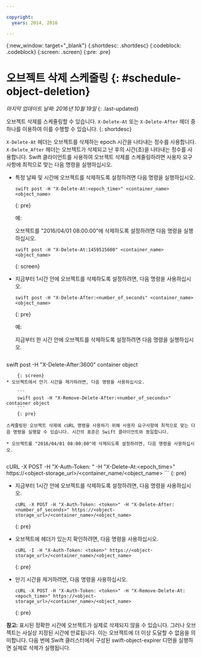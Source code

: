 ```yaml
---

copyright:
  years: 2014, 2016

---
```

{:new_window: target="_blank"}
{:shortdesc: .shortdesc}
{:codeblock: .codeblock}
{:screen: .screen}
{:pre: .pre}


# 오브젝트 삭제 스케줄링 {: #schedule-object-deletion}
*마지막 업데이트 날짜: 2016년 10월 19일*
{: .last-updated}

오브젝트 삭제를 스케줄링할 수 있습니다. `X-Delete-At` 또는 `X-Delete-After` 헤더 중 하나를 이용하여 이를 수행할 수 있습니다.
{: shortdesc}

`X-Delete-At` 헤더는 오브젝트를 삭제하는 epoch 시간을 나타내는 정수를 사용합니다. `X-Delete_After` 헤더는 오브젝트가 삭제되고 난 후의 시간(초)을 나타내는 정수를 사용합니다. Swift 클라이언트를 사용하여 오브젝트 삭제를 스케줄링하려면 사용자 요구사항에 최적으로 맞는 다음 명령을 실행하십시오. 

* 특정 날짜 및 시간에 오브젝트를 삭제하도록 설정하려면 다음 명령을 실행하십시오. 
    
    ```
    swift post -H "X-Delete-At:<epoch_time>" <container_name> <object_name>
    ```
    {: pre}
    
    예:
    
    오브젝트를 "2016/04/01 08:00:00"에 삭제하도록 설정하려면 다음 명령을 실행하십시오. 
    
    ```
    swift post -H "X-Delete-At:1459515600" <container_name> <object_name>
    ```
    {: screen}
* 지금부터 1시간 안에 오브젝트를 삭제하도록 설정하려면, 다음 명령을 사용하십시오. 
    
    ```
    swift post -H "X-Delete-After:<number_of_seconds" <container_name> <object_name>
    ```
    {: pre}
    
    예:
    
    지금부터 한 시간 안에 오브젝트를 삭제하도록 설정하려면 다음 명령을 실행하십시오. 
    
    ```
swift post -H "X-Delete-After:3600" container object
```
    {: screen}
* 오브젝트에서 만기 시간을 제거하려면, 다음 명령을 사용하십시오. 
    
    ```
    swift post -H "X-Remove-Delete-After:<number_of_seconds>" container object
    ```
    {: pre}

스케줄링된 오브젝트 삭제에 cURL 명령을 사용하기 위해 사용자 요구사항에 최적으로 맞는 다음 명령을 실행할 수 있습니다. 시간의 표준은 Swift 클라이언트와 동일합니다. 

* 오브젝트를 "2016/04/01 08:00:00"에 삭제되도록 설정하려면, 다음 명령을 사용하십시오. 
   
   ```
   cURL -X POST -H "X-Auth-Token: <token>" -H "X-Delete-At:<epoch_time>" https://<object-storage_url>/<container_name/<object_name>
    ```
    {: pre}
    
* 지금부터 1시간 안에 오브젝트를 삭제하도록 설정하려면, 다음 명령을 사용하십시오. 
    
    ```
    cURL -X POST -H "X-Auth-Token: <token>" -H "X-Delete-After:<number_of_seconds>" https://<object-storage_url>/<container_name>/<object_name>
    ```
    {: pre}
    
* 오브젝트에 헤더가 있는지 확인하려면, 다음 명령을 사용하십시오. 
    ```
    cURL -I -H "X-Auth-Token: <token>" https://<object-storage_url>/<container_name>/<object_name>
    ```
    {: pre}
    
* 만기 시간을 제거하려면, 다음 명령을 사용하십시오. 
    
    ```
    cURL -X POST -H "X-Auth-Token: <token>" -H "X-Remove-Delete-At:<epoch_time>" https://<object-storage_url>/<container_name>/<object_name>
    ```
    {: pre}

**참고:** 표시된 정확한 시간에 오브젝트가 실제로 삭제되지 않을 수 있습니다. 그러나 오브젝트는 사실상 지정된 시간에 만료됩니다. 이는 오브젝트에 더 이상 도달할 수 없음을 의미합니다. 다음 번에 Swift 클러스터에서 구성된 swift-object-expirer 디먼을 실행하면 실제로 삭제가 실행됩니다. 
